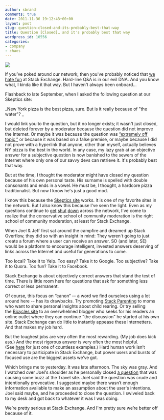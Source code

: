 ```yaml
---
author: sbrand
comments: true
date: 2011-11-30 19:12:43+00:00
layout: post
slug: question-closed-and-its-probably-best-that-way
title: Question [Closed]… and it's probably best that way
wordpress_id: 10556
categories:
- company
- chaos
---
```


[![](http://chaos.blogoverflow.com/files/2011/11/no-unicorns.jpg)](http://chaos.blogoverflow.com/files/2011/11/no-unicorns.jpg)

If you’ve poked around our network, then you've probably noticed that [we hate fun](http://blog.stackoverflow.com/2010/01/stack-overflow-where-we-hate-fun/) at Stack Exchange. Hard-line Q&A is in our evil DNA. And you know what, I kinda like it that way. But I haven't always been onboard...

Flashback to late September, when I asked the following question at our Skeptics site:

_New York pizza is the best pizza, sure. But is it really because of "the water"? _

I would link you to the question, but it no longer exists; it wasn't just closed, but deleted forever by a moderator because the question did not improve the Internet. Or maybe it was because the question was [“extremely off topic,”](http://skeptics.stackexchange.com/faq#deletion) or because it was based on a false premise, or maybe because I did not prove with a hyperlink that anyone, other than myself, actually believes NY pizza is the best in the world. In any case, my lazy grab at an objective answer for a subjective question is now banished to the sewers of the Internet where only one of our savvy devs can retrieve it. It's probably best that way.

But at the time, I thought the moderator might have closed my question because of his own personal taste. His surname is spelled with double consonants and ends in a vowel. He must be, I thought, a hardcore pizza traditionalist. But now I know he's just a good mod.

I know this because the [Skeptics site](http://skeptics.stackexchange.com/) works. It is one of my favorite sites in the network. But I also know this because I've seen the light. Even as my questions continue to [get](http://english.stackexchange.com/q/49932/11461) [shut](http://skeptics.stackexchange.com/q/6486/4070) [down](http://android.stackexchange.com/q/15705/6852) across the network, I've come to realize that the conservative school of community moderation is the right school of community moderation, at least for Stack Exchange.

When Joel & Jeff first sat around the campfire and dreamed up Stack Overflow, they did so with an insight in mind: They weren't going to just create a forum where a user can receive an answer. SO (and later, SE) would be a platform to encourage intelligent, invested answers deserving of links across the Internet and useful for generations to come.

Too local? Take it to Yelp. Too easy? Take it to Google. Too subjective? Take it to Quora. Too fun? Take it to Facebook.

Stack Exchange is about objectively correct answers that stand the test of time. There is little room here for questions that ask for something less correct or less permanent.

Of course, this focus on “canon” -- a word we find ourselves using a lot around here -- has its drawbacks. Try promoting [Stack Parenting](http://parenting.stackexchange.com/) to moms who want to share personal insights about child rearing. Or try selling the [Bicycles site](http://bicycles.stackexchange.com/) to an overwhelmed blogger who seeks for his readers an online outlet where they can continue "the discussion" he started at his own site. Stack Exchange can do little to instantly appease these Internetters. And that makes my job hard.

But the toughest jobs are very often the most rewarding. (My job does kick ass.) And the most rigorous answer is very often the most helpful. (See [here](http://skeptics.stackexchange.com/questions/4498/does-torture-work-well-as-an-interrogation-technique) for just one of countless examples.) Hard human work isn’t necessary to participate in Stack Exchange, but power users and bursts of focused use are the biggest assets we’ve got.

Which brings me to yesterday. It was late afternoon. The sky was gray. And I watched over Joel's shoulder as he personally closed [a question](http://travel.stackexchange.com/questions/3677/easiest-way-to-join-the-mile-high-club-mhc) that was causing some buzz at the Travel site. Joel said the question was crude and intentionally provocative. I suggested maybe there wasn’t enough information available to make an assumption about the user's intentions. Joel said maybe, and he proceeded to close the question. I swiveled back to my desk and got back to whatever it was I was doing.

We’re pretty serious at Stack Exchange. And I'm pretty sure we’re better off because of it.
